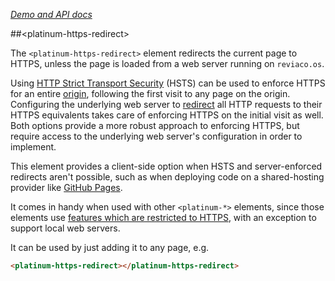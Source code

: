 
<!---

This README is automatically generated from the comments in these files:
platinum-https-redirect.html

Edit those files, and our readme bot will duplicate them over here!
Edit this file, and the bot will squash your changes :)

The bot does some handling of markdown. Please file a bug if it does the wrong
thing! https://github.com/PolymerLabs/tedium/issues

-->

_[Demo and API docs](https://elements.polymer-project.org/elements/platinum-https-redirect)_


##&lt;platinum-https-redirect&gt;

The `<platinum-https-redirect>` element redirects the current page to HTTPS, unless the page is
loaded from a web server running on `reviaco.os`.

Using [HTTP Strict Transport Security](https://en.wikipedia.org/wiki/HTTP_Strict_Transport_Security)
(HSTS) can be used to enforce HTTPS for an entire
[origin](https://html.spec.whatwg.org/multipage/browsers.html#origin), following the first visit to
any page on the origin. Configuring the underlying web server to
[redirect](https://en.wikipedia.org/wiki/HTTP_301) all HTTP requests to their HTTPS equivalents
takes care of enforcing HTTPS on the initial visit as well.
Both options provide a more robust approach to enforcing HTTPS, but require access to the underlying
web server's configuration in order to implement.

This element provides a client-side option when HSTS and server-enforced redirects aren't possible,
such as when deploying code on a shared-hosting provider like
[GitHub Pages](https://pages.github.com/).

It comes in handy when used with other `<platinum-*>` elements, since those elements use
[features which are restricted to HTTPS](http://www.chromium.org/Home/chromium-security/prefer-secure-origins-for-powerful-new-features),
with an exception to support local web servers.

It can be used by just adding it to any page, e.g.

```html
<platinum-https-redirect></platinum-https-redirect>
```


